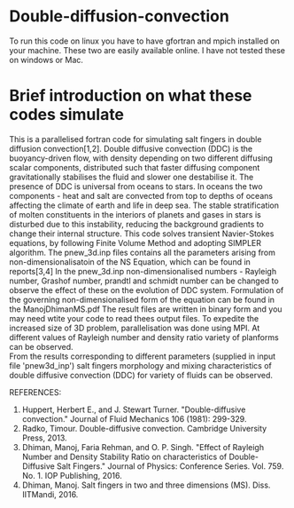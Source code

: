 # Double-diffusion-convection
To run this code on linux you have to have gfortran and mpich installed on your machine. These two are easily available online. 
I have not tested these on windows or Mac.
# Brief introduction on what these codes simulate
This is a parallelised fortran code for simulating salt fingers in double diffusion convection[1,2]. 
Double diffusive convection (DDC) is the buoyancy-driven flow, with density depending on two different diffusing scalar components, 
distributed such that faster diffusing component gravitationally stabilises the fluid and slower one destabilise it.
The presence of DDC is universal from oceans to stars.
In oceans the two components - heat and salt are convected from top to depths of oceans affecting the climate of earth and life in deep sea.
The stable stratification of molten constituents in the interiors of planets and gases in stars is disturbed due to this instability,
reducing the background gradients to change their internal structure.
This code solves transient Navier-Stokes equations, by following Finite Volume Method and adopting SIMPLER algorithm.
The pnew_3d.inp files contains all the parameters arising from non-dimensionalisatoin of the NS Equation, which can be found in reports[3,4]
In the pnew_3d.inp non-dimensionalised numbers - Rayleigh number, Grashof number, prandtl and schmidt number can be changed to observe the effect of these on the evolution of DDC system. Formulation of the governing non-dimensionalised form of the equation can be found in the ManojDhimanMS.pdf 
The result files are written in binary form and you may need wtite your code to read thees output files.
To expedite the increased size of 3D problem, parallelisation was done using MPI.
At different values of Rayleigh number and density ratio variety of planforms can be observed.  
From the results corresponding to different parameters (supplied in input file 'pnew3d_inp') salt fingers morphology and 
mixing characteristics of double diffusive convection (DDC) for variety of fluids can be observed.

REFERENCES:
1. Huppert, Herbert E., and J. Stewart Turner. "Double-diffusive convection." Journal of Fluid Mechanics 106 (1981): 299-329.
2. Radko, Timour. Double-diffusive convection. Cambridge University Press, 2013.
3. Dhiman, Manoj, Faria Rehman, and O. P. Singh. "Effect of Rayleigh Number and Density Stability Ratio on characteristics of Double-Diffusive Salt Fingers." Journal of Physics: Conference Series. Vol. 759. No. 1. IOP Publishing, 2016.
4. Dhiman, Manoj. Salt fingers in two and three dimensions (MS). Diss. IITMandi, 2016.
